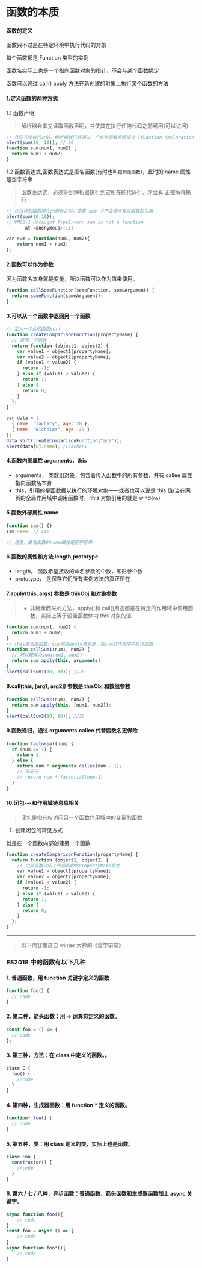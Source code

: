 # 函数的本质

#### 函数的定义

函数只不过是在特定环境中执行代码的对象

每个函数都是 Function 类型的实例

函数名实际上也是一个指向函数对象的指针，不会与某个函数绑定

函数可以通过 call() apply 方法在新创建的对象上执行某个函数的方法

#### 1.定义函数的两种方式

1.1 函数声明

> 解析器会率先读取函数声明，并使其在执行任何代码之前可用(可以访问)

```javascript
// 代码开始执行之前，解析器就已经通过一个名为函数声明提升 (function declaration hoisting)的过程，读取并将函数声明添加到执行环境中
alert(sum(10, 10)); // 20
function sum(num1, num2) {
  return num1 + num2;
}
```

1.2 函数表达式,函数表达式是匿名函数(有时也叫`拉姆达函数`)，此时的 name 属性是空字符串

> 函数表达式，必须等到解析器执行到它所在的代码行，才会真 正被解释执行

```javascript
// 在执行到函数所在的语句之前，变量 sum 中不会保存有对函数的引用
alert(sum(10,10));
// VM66:1 Uncaught TypeError: sum is not a function
       at <anonymous>:1:7

var sum = function(num1, num2){
    return num1 + num2;
};
```

#### 2.函数可以作为参数

因为函数名本身就是变量，所以函数可以作为值来使用。

```javascript
function callSomeFunction(someFunction, someArgument) {
  return someFunction(someArgument);
}
```

#### 3.可以从一个函数中返回另一个函数

```javascript
// 定义一个比较函数sort
function createComparisonFunction(propertyName) {
  // 返回一个函数
  return function (object1, object2) {
    var value1 = object1[propertyName];
    var value2 = object2[propertyName];
    if (value1 < value2) {
      return -1;
    } else if (value1 > value2) {
      return 1;
    } else {
      return 0;
    }
  };
}

var data = [
  { name: "Zachary", age: 28 },
  { name: "Nicholas", age: 29 },
];
data.sort(createComparisonFunction("age"));
alert(data[0].name); //Zachary
```

#### 4.函数内部属性 arguments，this

- arguments， 类数组对象，包含着传入函数中的所有参数，并有 callee 属性指向函数名本身
- this，引用的是函数据以执行的环境对象——或者也可以说是 this 值(当在网页的全局作用域中调用函数时， this 对象引用的就是 window)

#### 5.函数外部属性 name

```javascript
function sam() {}
sam.name; // sam

// 注意，匿名函数的name属性是空字符串
```

#### 6.函数的属性和方法 length,prototype

- length， 函数希望接收的命名参数的个数，即形参个数
- prototype， 是保存它们所有实例方法的真正所在

#### 7.apply(this, args) 参数是 thisObj 和对象参数

> - 非继承而来的方法，apply()和 call()用途都是在特定的作用域中调用函数，实际上等于设置函数体内 this 对象的值

```javascript
function sum(num1, num2) {
  return num1 + num2;
}
// this是当前函数，sum调用apply意思是：在sum的作用域中执行函数
function callSum1(num1, num2) {
  // 可以理解为sum(num1, num2)
  return sum.apply(this, arguments);
}
alert(callSum1(10, 10)); //20
```

#### 8.call(this, [arg1, arg2]) 参数是 thisObj 和数组参数

```javascript
function callSum2(num1, num2) {
  return sum.apply(this, [num1, num2]);
}
alert(callSum2(10, 10)); //20
```

#### 9.函数递归，通过 arguments.callee 代替函数名更保险

```javascript
function factorial(num) {
  if (num <= 1) {
    return 1;
  } else {
    return num * arguments.callee(num - 1);
    // 等同于
    // return num * factorial(num-1)
  }
}
```

#### 10.闭包---和作用域链息息相关

> 闭包是指有权访问另一个函数作用域中的变量的函数

1. 创建闭包的常见方式

就是在一个函数内部创建另一个函数

```javascript
function createComparisonFunction(propertyName) {
  return function (object1, object2) {
    // 内部函数访问了外部函数的propertyName属性
    var value1 = object1[propertyName];
    var value2 = object2[propertyName];
    if (value1 < value2) {
      return -1;
    } else if (value1 > value2) {
      return 1;
    } else {
      return 0;
    }
  };
}
```

---

> 以下内容摘录自 winter 大神的《重学前端》

### ES2018 中的函数有以下几种

#### 1. 普通函数，用 function 关键字定义的函数

```javascript
function foo() {
  // code
}
```

#### 2. 第二种，箭头函数：用 => 运算符定义的函数。

```javascript
const foo = () => {
  // code
};
```

#### 3. 第三种，方法：在 class 中定义的函数。。

```javascript
class C {
  foo() {
    //code
  }
}
```

#### 4. 第四种，生成器函数：用 function \* 定义的函数。

```javascript
function* foo() {
  // code
}
```

#### 5. 第五种，类：用 class 定义的类，实际上也是函数。

```javascript
class Foo {
  constructor() {
    //code
  }
}
```

#### 6. 第六 / 七 / 八种，异步函数：普通函数、箭头函数和生成器函数加上 async 关键字。

```javascript
async function foo(){
    // code
}
const foo = async () => {
    // code
}
async function foo*(){
    // code
}

```
